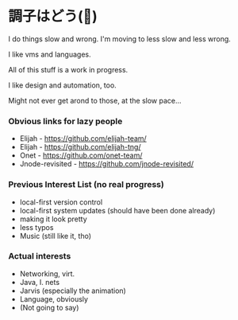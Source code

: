 # 調子はどう(👋)

I do things slow and wrong. I'm moving to less slow and less wrong.

I like vms and languages.

All of this stuff is a work in progress.

I like design and automation, too.

Might not ever get arond to those, at the slow pace...

### Obvious links for lazy people

- Elijah - https://github.com/elijah-team/
- Elijah - https://github.com/elijah-tng/
- Onet - https://github.com/onet-team/
- Jnode-revisited - https://github.com/jnode-revisited/

### Previous Interest List (no real progress)

- local-first version control
- local-first system updates (should have been done already)
- making it look pretty
- less typos
- Music (still like it, tho)

### Actual interests

- Networking, virt.
- Java, I. nets
- Jarvis (especially the animation)
- Language, obviously
- (Not going to say)

